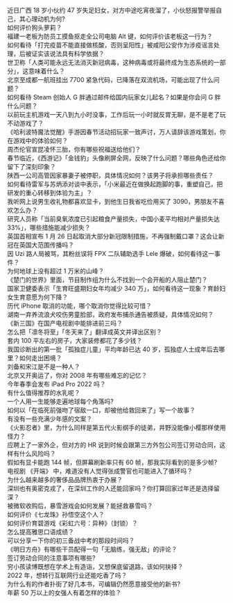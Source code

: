 近日广西 18 岁小伙约 47 岁失足妇女，对方中途吃宵夜溜了，小伙怒报警举报自己，其心理动机为何?  
如何评价狗头萝莉？  
福建一老板为防员工摸鱼抠走全公司电脑 Alt 键，如何评价该老板这一行为？  
如何看待「打完疫苗不能直接做核酸，否则呈阳性」被咸阳公安作为涉疫谣言处理，后被证实该说法具有科学依据？  
世卫称「人类可能永远无法消灭新冠病毒，这种病毒或将最终成为生态系统的一部分」，这意味着什么？  
北京至成都一航班挂出 7700 紧急代码，已降落在双流机场，可能出现了什么问题？  
如何看待 Steam 创始人 G 胖通过邮件给国内玩家女儿起名？如果是你会问 G 胖什么问题？  
以前玩主机游戏一天八到九小时没事，工作后玩一小时就反胃无聊，是不是老了玩不动游戏了？  
《哈利波特魔法觉醒》手游因春节活动招玩家一致声讨，万人请辞该游戏策划，你在游戏中的体验如何？  
周杰伦官宣昆凌怀三胎，你有哪些祝福送给他们？  
春节临近，《西游记》「金钱豹」头像刷屏全网，反映了什么问题？哪些角色还给你留下了深刻印象？  
陕西一公司高管因家暴妻子被停职，具体情况如何？该男子将承担哪些责任？  
如何看待雷军与苏炳添对谈中表示，「小米最近在做换起跑脚的事，重塑自己，把研发的重心转移到体验为主」？  
我听网上说男生收礼物都喜欢显卡，到他生日我省吃俭用买了 3090，男朋友不喜欢怎么办？  
研究人员称「当前臭氧浓度已引起粮食产量损失，中国小麦平均相对产量损失达 33%」，哪些措施能减少损失？  
英国首相宣布 1 月 26 日起取消大部分新冠限制措施，不再强制戴口罩？这会让新冠在英国大范围传播吗？  
因 Uzi 路人局被骂，其粉丝误将 FPX 二队辅助选手 Lele 爆破，如何看待这一事件？  
为何地球上没有超过 1 万米的山峰？  
《楚门的世界》里面，节目制作组为什么不找到一个会开船的人阻止楚门？  
国家卫健委表示「生育旺盛期妇女年均减少 340 万」，如何看待这一现象？育龄妇女生育意愿为何下降？  
历代 iPhone 取消的功能，哪个取消你觉得比较可惜？  
湖南一弃养流浪犬咬伤男童脸部，政府发布捕杀通告被质疑，具体情况如何？  
《新三国》在国产电视剧中能排进前三吗？  
怎么把「凛冬将至」「冬天来了」翻译成英文并译出区别？  
套内 100 平左右的房子，大家装修都花了多少钱？  
我国诊断出的第一批「孤独症儿童」平均年龄已达 40 岁，孤独症人士成年后去哪里？如何走出困境？  
刘备和宋江是不是一种人？  
北京又开奥运了，你对 2008 年有哪些难忘的记忆？  
今年春季会发布 iPad Pro 2022 吗？  
有什么值得推荐的水乳呢？  
一个人用一生能够走遍地球每个角落吗?  
如何以「在临死前强吻了宿敌一口，却被他给救回来了」写一个故事？  
有没有一些充满少年感的文案？  
《火影忍者》里，为什么同样是第五代火影纲手的徒弟，井野没能像小樱那样使用怪力？  
应聘上了一家外企，但对方的 HR 说到时候会跟第三方外包公司签订劳动合同，这样有什么风险吗？  
假如有显卡能跑 144 帧，但屏幕刷新率只有 60 帧，那我实际看到的是多少帧?  
电视剧 《开端》 中，难道没有人觉得张成警官也可能进入了循环吗？  
为什么越来越多的奢侈品品牌热衷于办展？  
深圳也有奥密克戎了，在深圳工作的人还能回家吗？你打算回家过年还是选择留深？  
被微软收购后，暴雪游戏会如何发展？能拯救暴雪吗？  
如何评价《七龙珠》孙悟空这个人？  
如何评价育碧游戏《彩虹六号：异种》（封锁）？  
怎么提高雅思口语成绩？  
可以分享一下你的初三备战中考的那段时间吗？  
《明日方舟》有哪些干员配得一句「无脑练，强无敌」的评论？  
签订劳动合同的注意事项有哪些?  
穷小孩读博既想在学术上有造诣，又想保底留退路，该如何抉择？  
2022 年，想转行互联网行业还能吃香了吗？  
为什么有的作者扑街了好几本书，可编辑仍然愿意接受他的新书?  
年薪 50 万以上的女强人有着怎样的体验？  
